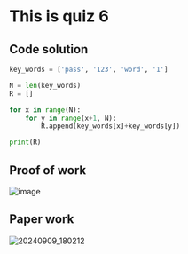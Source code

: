 # This is quiz 6

## Code solution
```.py
key_words = ['pass', '123', 'word', '1']

N = len(key_words)
R = []

for x in range(N):
    for y in range(x+1, N):
        R.append(key_words[x]+key_words[y])

print(R)
```

## Proof of work
![image](https://github.com/user-attachments/assets/e75ed59b-61c3-4263-8057-88d3d0eb1f94)

## Paper work
![20240909_180212](https://github.com/user-attachments/assets/ccedbf33-7faf-4924-b2d4-63632e396ab0)
